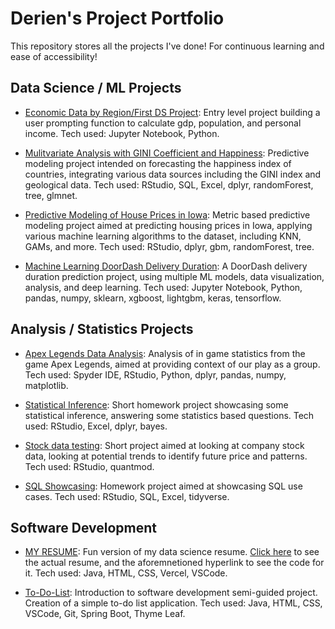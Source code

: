 # Derien's Project Portfolio

This repository stores all the projects I've done! For continuous learning and ease of accessibility!

## Data Science / ML Projects
- [Economic Data by Region/First DS Project](https://github.com/dweath411/proj1): Entry level project building a user prompting function to calculate gdp, population, and personal income. Tech used: Jupyter Notebook, Python.
  
- [Mulitvariate Analysis with GINI Coefficient and Happiness](https://github.com/dweath411/Multivariate-Analysis): Predictive modeling project intended on forecasting the happiness index of countries, integrating various data sources including the GINI index and geological data. Tech used: RStudio, SQL, Excel, dplyr, randomForest, tree, glmnet.
  
- [Predictive Modeling of House Prices in Iowa](https://github.com/dweath411/Predictive-Modeling-Project): Metric based predictive modeling project aimed at predicting housing prices in Iowa, applying various machine learning algorithms to the dataset, including KNN, GAMs, and more. Tech used: RStudio, dplyr, gbm, randomForest, tree.

- [Machine Learning DoorDash Delivery Duration](https://github.com/dweath411/ML-Delivery-Duration-Prediction): A DoorDash delivery duration prediction project, using multiple ML models, data visualization, analysis, and deep learning. Tech used: Jupyter Notebook, Python, pandas, numpy, sklearn, xgboost, lightgbm, keras, tensorflow.

## Analysis / Statistics Projects
- [Apex Legends Data Analysis](https://github.com/dweath411/Apex-Legends-Analysis): Analysis of in game statistics from the game Apex Legends, aimed at providing context of our play as a group. Tech used: Spyder IDE, RStudio, Python, dplyr, pandas, numpy, matplotlib.

- [Statistical Inference](https://github.com/dweath411/Statistical-Inference-/tree/main): Short homework project showcasing some statistical inference, answering some statistics based questions. Tech used: RStudio, Excel, dplyr, bayes.

- [Stock data testing](https://github.com/dweath411/short-stock-data-example-): Short project aimed at looking at company stock data, looking at potential trends to identify future price and patterns. Tech used: RStudio, quantmod.

- [SQL Showcasing](https://github.com/dweath411/SQL-example-project): Homework project aimed at showcasing SQL use cases. Tech used: RStudio, SQL, Excel, tidyverse.

## Software Development
- [MY RESUME](https://github.com/dweath411/resume): Fun version of my data science resume. [Click here](https://resume-rho-dun.vercel.app/) to see the actual resume, and the aforemnetioned hyperlink to see the code for it. Tech used: Java, HTML, CSS, Vercel, VSCode.

- [To-Do-List](https://github.com/dweath411/to-do-list-java): Introduction to software development semi-guided project. Creation of a simple to-do list application. Tech used: Java, HTML, CSS, VSCode, Git, Spring Boot, Thyme Leaf.